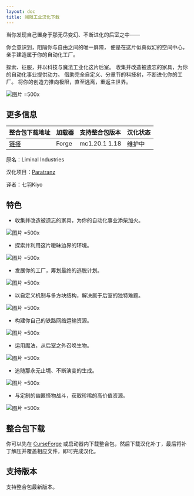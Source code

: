 ```yaml
---
layout: doc
title: 阈限工业汉化下载
---
```


当你发现自己置身于那无尽变幻、不断进化的后室之中——

你会意识到，阻隔你与自由之间的唯一屏障，
便是在这片似真似幻的空间中心，亲手建造属于你的自动化工厂。

探索、征服，并以科技与魔法工业化这片后室。
收集并改造被遗忘的家具，为你的自动化事业提供动力。
借助完全自定义、分章节的科技树，不断进化你的工厂。
将你的创造力推向极限，直至逃离，重返主世界。

![图片 =500x](https://media.forgecdn.net/attachments/description/1276799/description_3d7a6cdd-d2b3-4618-8a34-1d39700630a0.png)

<DownloadLinks :methods="[
  { id: 'quark-lanzou', text: '下载汉化', icon: '/imgs/logo/logo_64.png', lanzouLink: 'https://vmhanhuazu.lanzouo.com/s/LI', quarkLink: 'https://pan.quark.cn/s/edb80f4ce6e0' },
  { id: 'curseforge', text: 'i18n自动汉化更新模组', icon: '/imgs/svg/curseforge.svg', link: 'https://www.curseforge.com/api/v1/mods/297404/files/6351071/download' },
  { id: 'github', text: 'Github仓库', icon: '/imgs/svg/github.svg', link: 'https://github.com/VM-Chinese-translate-group/Liminal-Industries-Chinese' },
  { id: 'lazy', text: '懒汉下载', icon: '/imgs/lazydl.png', link: 'https://vmhanhuazu.lanzouo.com/s/LI' }
]" />

## 更多信息

| 整合包下载地址                                                           | 加载器 | 支持整合包版本 | 汉化状态 |
| :----------------------------------------------------------------------- | :----- | :------------- | :------- |
| [链接](https://www.curseforge.com/minecraft/modpacks/liminal-industries) | Forge  | mc1.20.1 1.18  | 维护中   |

原名：Liminal Industries

汉化项目：[Paratranz](https://paratranz.cn/projects/15786)

译者：七羽Kiyo

## 特色

- 收集并改造被遗忘的家具，为你的自动化事业添柴加火。

![图片 =500x](https://media.forgecdn.net/attachments/description/1276799/description_2c606474-5b95-4f1d-9c74-7f66c8992b4d.png)

- 探索并利用这片暧昧边界的环境。

![图片 =500x](https://media.forgecdn.net/attachments/description/1276799/description_ae27d037-4177-4bc4-92b4-5153368e5119.png)

- 发展你的工厂，筹划最终的逃脱计划。

![图片 =500x](https://media.forgecdn.net/attachments/description/1276799/description_c7775235-33a9-46aa-b386-9d848a3340ac.png)

- 以自定义机制与多方块结构，解决属于后室的独特难题。

![图片 =500x](https://media.forgecdn.net/attachments/description/1276799/description_1ba24290-ea00-4155-89b3-d290bfaf147f.gif)

- 构建你自己的铁路网络运输资源。

![图片 =500x](https://media.forgecdn.net/attachments/description/1276799/description_f7104f06-b797-42c5-8533-2c7f6272126b.png)

- 运用魔法，从后室之外召唤生物。

![图片 =500x](https://media.forgecdn.net/attachments/description/1276799/description_388887d8-9044-4864-91dd-503b10dfb2f2.png)

- 追随那永无止境、不断演变的生成。

![图片 =500x](https://media.forgecdn.net/attachments/description/1276799/description_568a9d84-c744-42a1-b402-31103b2a9fe4.png)

- 与定制的幽匿怪物战斗，获取珍稀的高价值资源。

![图片 =500x](https://media.forgecdn.net/attachments/description/1276799/description_2d0302d9-c2e5-4494-a911-ab546208dcd0.png)

## 整合包下载

你可以先在 [CurseForge](https://www.curseforge.com/minecraft/modpacks/liminal-industries) 或启动器内下载整合包，然后下载汉化补丁，最后将补丁解压并覆盖相应文件，即可完成汉化。

## 支持版本

支持整合包最新版本。

<DocSupport />

